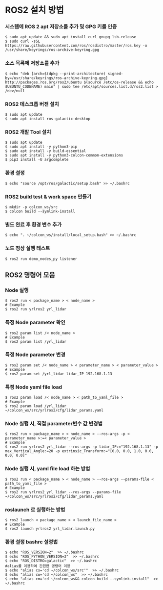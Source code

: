 ROS2 설치 방법
=============

### 시스템에 ROS 2 apt 저장소를 추가 및 GPG 키를 인증
```
$ sudo apt update && sudo apt install curl gnupg lsb-release
$ sudo curl -sSL https://raw.githubusercontent.com/ros/rosdistro/master/ros.key -o /usr/share/keyrings/ros-archive-keyring.gpg
```
### 소스 목록에 저장소를 추가
```
$ echo "deb [arch=$(dpkg --print-architecture) signed-by=/usr/share/keyrings/ros-archive-keyring.gpg] http://packages.ros.org/ros2/ubuntu $(source /etc/os-release && echo $UBUNTU_CODENAME) main" | sudo tee /etc/apt/sources.list.d/ros2.list > /dev/null
```
### ROS2 데스크톱 버전 설치
```
$ sudo apt update
$ sudo apt install ros-galactic-desktop
```
### ROS2 개발 Tool 설치
```
$ sudo apt update
$ sudo apt install -y python3-pip
$ sudo apt install -y build-essential
$ sudo apt install -y python3-colcon-common-extensions
$ pip3 install -U argcomplete
```
### 환경 설정
```
$ echo "source /opt/ros/galactic/setup.bash" >> ~/.bashrc
```
### ROS2 build test & work space 만들기
```
$ mkdir -p colcon_ws/src
$ colcon build --symlink-install
```
### 빌드 완료 후 환경 변수 추가
```
$ echo ". ~/colcon_ws/install/local_setup.bash" >> ~/.bashrc
```
### 노드 정상 실행 테스트
```
$ ros2 run demo_nodes_py listener
```
## ROS2 명령어 모음
### Node 실행
```
$ ros2 run < package_name > < node_name >
# Example
$ ros2 run yrlros2 yrl_lidar
```
### 특정 Node parameter 확인
```
$ ros2 param list /< node_name >
# Example
$ ros2 param list /yrl_lidar
```
### 특정 Node parameter 변경
```
$ ros2 param set /< node_name > < parameter_name > < parameter_value >
# Example
$ ros2 param set /yrl_lidar lidar_IP 192.168.1.13
```
### 특정 Node yaml file load
```
$ ros2 param load /< node_name > < path_to_yaml_file >
# Example
$ ros2 param load /yrl_lidar ~/colcon_ws/src/yrlros2/cfg/lidar_params.yaml
```
### Node 실행 시, 직접 parameter변수 값 변경법
```
$ ros2 run < package_name > < node_name > --ros-args -p < parameter_name >:=< parameter_value >
# Example
$ ros2 run yrlros2 yrl_lidar --ros-args -p lidar_IP:="192.168.1.13" -p max_Vertical_Angle:=20 -p extrinsic_Transform:="[0.0, 0.0, 1.0, 0.0, 0.0, 0.0]"
```
### Node 실행 시, yaml file load 하는 방법
```
$ ros2 run < package_name > < node_name > --ros-args --params-file < path_to_yaml_file >
# Example
$ ros2 run yrlros2 yrl_lidar --ros-args --params-file ~/colcon_ws/src/yrlros2/cfg/lidar_params.yaml
```

### roslaunch 로 실행하는 방법
```
$ ros2 launch < package_name > < launch_file_name >
# Example
$ ros2 launch yrlros2 yrl_lidar.launch.py
```

### 환경 설정 bashrc 설정법
```
$ echo "ROS_VERSION=2"  >> ~/.bashrc
$ echo "ROS_PYTHON_VERSION=3"  >> ~/.bashrc
$ echo "ROS_DISTRO=galactic"  >> ~/.bashrc
#alias를 이용하여 간편한 명령어 이용
$ echo "alias cs='cd ~/colcon_ws/src'"  >> ~/.bashrc
$ echo "alias cw='cd ~/colcon_ws"  >> ~/.bashrc
$ echo "alias cm='cd ~/colcon_ws&& colcon build --symlink-install"  >> ~/.bashrc
```
